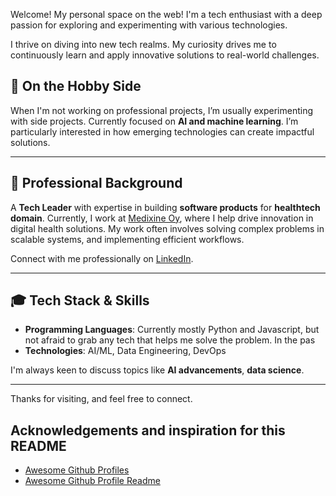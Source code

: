 Welcome! My personal space on the web! I'm a tech enthusiast with a deep passion for exploring and experimenting with various technologies.

I thrive on diving into new tech realms. My curiosity drives me to continuously learn and apply innovative solutions to real-world challenges.

## 🌱 On the Hobby Side

When I'm not working on professional projects, I’m usually experimenting with side projects. Currently focused on **AI and machine learning**. I’m particularly interested in how emerging technologies can create impactful solutions.

---

## 👔 Professional Background

A **Tech Leader** with expertise in building **software products** for **healthtech domain**. Currently, I work at [Medixine Oy](https://www.medixine.com), where I help drive innovation in digital health solutions. My work often involves solving complex problems in scalable systems, and implementing efficient workflows.

Connect with me professionally on [LinkedIn](https://www.linkedin.com/in/pontuslindman/).

---

## 🎓 Tech Stack & Skills

- **Programming Languages**: Currently mostly Python and Javascript, but not afraid to grab any tech that helps me solve the problem. In the pas 
- **Technologies**: AI/ML, Data Engineering, DevOps

I'm always keen to discuss topics like **AI advancements**, **data science**.

---

Thanks for visiting, and feel free to connect.

## Acknowledgements and inspiration for this README

- [Awesome Github Profiles](https://github.com/recodehive/awesome-github-profiles)
- [Awesome Github Profile Readme](https://github.com/abhisheknaiidu/awesome-github-profile-readme)
